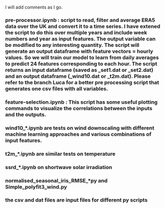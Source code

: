 I will add comments as I go.

### pre-processor.ipynb :  script to read, filter and average ERA5 data over the UK and convert it to a time series. I have extened the script to do this over multiple years and include week numbers and year as input features. The output variable can be modified to any interesting quantity. The script will generate an output dataframe with feature vectors = hourly values. So we will train our model to learn from daily averages to predict 24 features corresponding to each hour. The script returns an input dataframe (saved as _set1.dat or _set2.dat) and an output dataframe (_wind10.dat or _t2m.dat). Please refer to the branch Luca for a better pre processing script that generates one csv files with all variables.

### feature-selection.ipynb : This script has some useful plotting commands to visualize the correlations between the inputs and the outputs.

### wind10_*.ipynb are tests on wind downscaling with different machine learning approaches and various combinations of input features.

### t2m_*.ipynb are similar tests on temperature

### ssrd_*.ipynb on shortwave solar irradiation

### normalised_seasonal_iris_RMSE_*py and Simple_polyfit3_wind.py 

### the csv and dat files are input files for different py scripts



